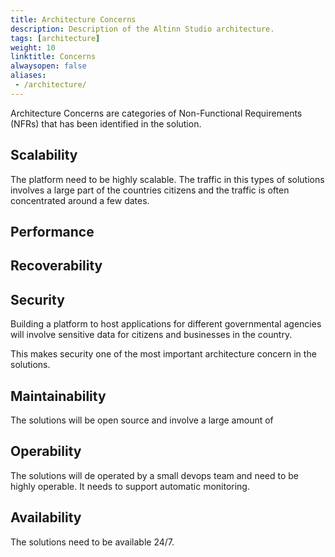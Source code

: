 ```yaml
---
title: Architecture Concerns
description: Description of the Altinn Studio architecture.
tags: [architecture]
weight: 10
linktitle: Concerns
alwaysopen: false
aliases:
 - /architecture/
---
```


Architecture Concerns are categories of Non-Functional Requirements (NFRs) that has been identified in the solution. 

## Scalability
The platform need to be highly scalable. The traffic in this types of solutions involves a large part of the countries citizens and the traffic is often concentrated around a few dates.

## Performance


## Recoverability


## Security
Building a platform to host applications for different governmental agencies will involve sensitive data for citizens and businesses in the country. 

This makes security one of the most important architecture concern in the solutions. 

## Maintainability
The solutions will be open source and involve a large amount of 

## Operability
The solutions will de operated by a small devops team and need to be highly operable. 
It needs to support automatic monitoring. 

## Availability
The solutions need to be available 24/7.
